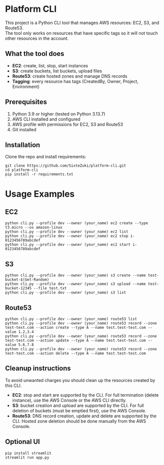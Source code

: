 # Platform CLI

This project is a Python CLI tool that manages AWS resources: EC2, S3, and Route53.  
The tool only works on resources that have specific tags so it will not touch other resources in the account.

## What the tool does
- **EC2**: create, list, stop, start instances
- **S3**: create buckets, list buckets, upload files
- **Route53**: create hosted zones and manage DNS records
- **Tagging**: every resource has tags (CreatedBy, Owner, Project, Environment)

## Prerequisites
1. Python 3.9 or higher (tested on Python 3.13.7)
2. AWS CLI installed and configured
3. AWS profile with permissions for EC2, S3 and Route53
4. Git installed

## Installation
Clone the repo and install requirements:
```
git clone https://github.com/SixteZuki/platform-cli.git
cd platform-cli
pip install -r requirements.txt
```

# Usage Examples
## EC2
```
python cli.py --profile dev --owner (your_name) ec2 create --type t3.micro --os amazon-linux
python cli.py --profile dev --owner (your_name) ec2 list
python cli.py --profile dev --owner (your_name) ec2 stop i-0123456789abcdef
python cli.py --profile dev --owner (your_name) ec2 start i-0123456789abcdef
```
## S3
```
python cli.py --profile dev --owner (your_name) s3 create --name test-bucket-$(Get-Random)
python cli.py --profile dev --owner (your_name) s3 upload --name test-bucket-12345 --file test.txt
python cli.py --profile dev --owner (your_name) s3 list
```
## Route53
```
python cli.py --profile dev --owner (your_name) route53 list
python cli.py --profile dev --owner (your_name) route53 record --zone test-test.com --action create --type A --name test.test-test.com --value 1.2.3.4
python cli.py --profile dev --owner (your_name) route53 record --zone test-test.com --action update --type A --name test.test-test.com --value 5.6.7.8
python cli.py --profile dev --owner (your_name) route53 record --zone test-test.com --action delete --type A --name test.test-test.com
```
## Cleanup instructions
To avoid unwanted charges you should clean up the resources created by this CLI.

- **EC2**: stop and start are supported by the CLI. For full termination (delete instance), use the AWS Console or the AWS CLI directly.
- **S3**: bucket creation and upload are supported by the CLI. For full deletion of buckets (must be emptied first), use the AWS Console.
- **Route53**: DNS record creation, update and delete are supported by the CLI. Hosted zone deletion should be done manually from the AWS Console.

## Optional UI
```
pip install streamlit
streamlit run app.py
```